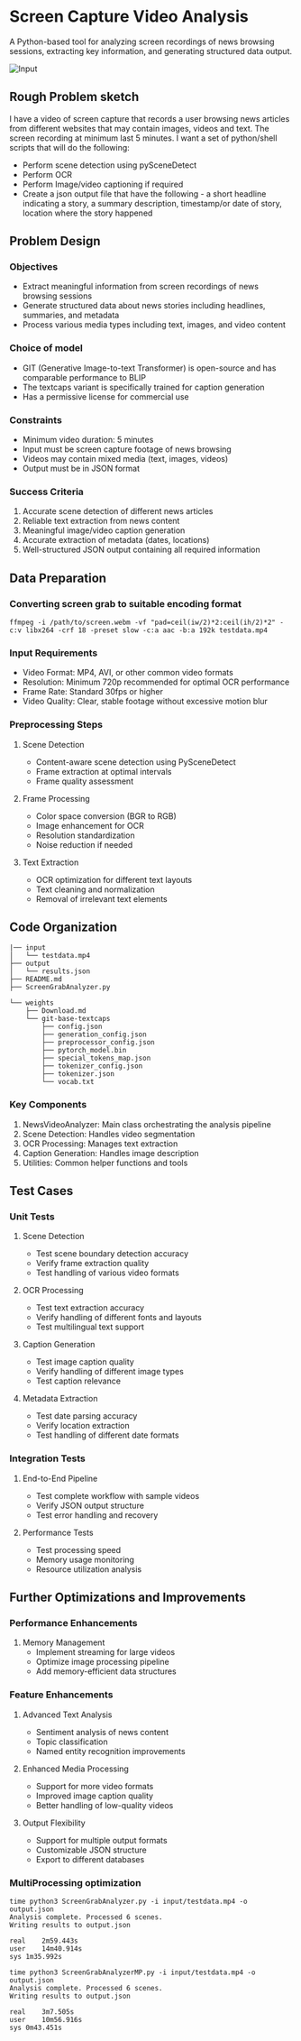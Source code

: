 # Screen Capture Video Analysis

A Python-based tool for analyzing screen recordings of news browsing sessions, extracting key information, and generating structured data output.

![Input](../assets/ex03-input.gif)

## Rough Problem sketch 
I have a video of screen capture that records a user browsing news articles from different websites that may contain images, videos and text. The screen recording at minimum last 5 minutes. I want a set of python/shell scripts that will do the following:
* Perform scene detection using pySceneDetect 
* Perform OCR
* Perform Image/video captioning if required
* Create a json output file that  have the following - a short headline indicating a story, a summary description, timestamp/or date of story, location where the story happened

## Problem Design

### Objectives
- Extract meaningful information from screen recordings of news browsing sessions
- Generate structured data about news stories including headlines, summaries, and metadata
- Process various media types including text, images, and video content

### Choice of model
- GIT (Generative Image-to-text Transformer) is open-source and has comparable performance to BLIP
- The textcaps variant is specifically trained for caption generation
- Has a permissive license for commercial use

### Constraints
- Minimum video duration: 5 minutes
- Input must be screen capture footage of news browsing
- Videos may contain mixed media (text, images, videos)
- Output must be in JSON format

### Success Criteria
1. Accurate scene detection of different news articles
2. Reliable text extraction from news content
3. Meaningful image/video caption generation
4. Accurate extraction of metadata (dates, locations)
5. Well-structured JSON output containing all required information

## Data Preparation

### Converting screen grab to suitable encoding format
```shell
ffmpeg -i /path/to/screen.webm -vf "pad=ceil(iw/2)*2:ceil(ih/2)*2" -c:v libx264 -crf 18 -preset slow -c:a aac -b:a 192k testdata.mp4
```

### Input Requirements
- Video Format: MP4, AVI, or other common video formats
- Resolution: Minimum 720p recommended for optimal OCR performance
- Frame Rate: Standard 30fps or higher
- Video Quality: Clear, stable footage without excessive motion blur

### Preprocessing Steps
1. Scene Detection
   - Content-aware scene detection using PySceneDetect
   - Frame extraction at optimal intervals
   - Frame quality assessment

2. Frame Processing
   - Color space conversion (BGR to RGB)
   - Image enhancement for OCR
   - Resolution standardization
   - Noise reduction if needed

3. Text Extraction
   - OCR optimization for different text layouts
   - Text cleaning and normalization
   - Removal of irrelevant text elements

## Code Organization

```
|── input
│   └── testdata.mp4
├── output
│   └── results.json
├── README.md
├── ScreenGrabAnalyzer.py

└── weights
    ├── Download.md
    └── git-base-textcaps
        ├── config.json
        ├── generation_config.json
        ├── preprocessor_config.json
        ├── pytorch_model.bin
        ├── special_tokens_map.json
        ├── tokenizer_config.json
        ├── tokenizer.json
        └── vocab.txt

```

### Key Components
1. NewsVideoAnalyzer: Main class orchestrating the analysis pipeline
2. Scene Detection: Handles video segmentation
3. OCR Processing: Manages text extraction
4. Caption Generation: Handles image description
5. Utilities: Common helper functions and tools

## Test Cases

### Unit Tests
1. Scene Detection
   - Test scene boundary detection accuracy
   - Verify frame extraction quality
   - Test handling of various video formats

2. OCR Processing
   - Test text extraction accuracy
   - Verify handling of different fonts and layouts
   - Test multilingual text support

3. Caption Generation
   - Test image caption quality
   - Verify handling of different image types
   - Test caption relevance

4. Metadata Extraction
   - Test date parsing accuracy
   - Verify location extraction
   - Test handling of different date formats

### Integration Tests
1. End-to-End Pipeline
   - Test complete workflow with sample videos
   - Verify JSON output structure
   - Test error handling and recovery

2. Performance Tests
   - Test processing speed
   - Memory usage monitoring
   - Resource utilization analysis

## Further Optimizations and Improvements

### Performance Enhancements
1. Memory Management
   - Implement streaming for large videos
   - Optimize image processing pipeline
   - Add memory-efficient data structures

### Feature Enhancements
1. Advanced Text Analysis
   - Sentiment analysis of news content
   - Topic classification
   - Named entity recognition improvements

2. Enhanced Media Processing
   - Support for more video formats
   - Improved image caption quality
   - Better handling of low-quality videos

3. Output Flexibility
   - Support for multiple output formats
   - Customizable JSON structure
   - Export to different databases


### MultiProcessing optimization

```shell
time python3 ScreenGrabAnalyzer.py -i input/testdata.mp4 -o output.json
Analysis complete. Processed 6 scenes.
Writing results to output.json

real	2m59.443s
user	14m40.914s
sys	1m35.992s
```

```shell
time python3 ScreenGrabAnalyzerMP.py -i input/testdata.mp4 -o output.json
Analysis complete. Processed 6 scenes.
Writing results to output.json

real	3m7.505s
user	10m56.916s
sys	0m43.451s
```
